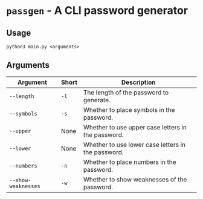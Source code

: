 # `passgen` - A CLI password generator

## Usage
```shell
python3 main.py <arguments>
```

## Arguments
| Argument            | Short | Description                                        |
|---------------------|------ |----------------------------------------------------|
| `--length`          | `-l`  | The length of the password to generate.            |
| `--symbols`         | `-s`  | Whether to place symbols in the password.          |
| `--upper`           | None  | Whether to use upper case letters in the password. |
| `--lower`           | None  | Whether to use lower case letters in the password. |
| `--numbers`         | `-n`  | Whether to place numbers in the password.          |
| `--show-weaknesses` | `-w`  | Whether to show weaknesses of the password.        |
